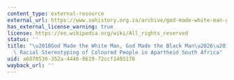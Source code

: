 ```yaml
---
content_type: external-resource
external_url: https://www.sahistory.org.za/archive/god-made-white-man-god-made-black-man-popular-racial-stereotyping-coloured-people-apartheid
has_external_license_warning: true
license: https://en.wikipedia.org/wiki/All_rights_reserved
status: ''
title: "\u2018God Made the White Man, God Made the Black Man\u2026\u2019: Popular\
  \ Racial Stereotyping of Coloured People in Apartheid South Africa"
uid: a6878536-352a-4446-8619-72ccf1405178
wayback_url: ''
---
```

